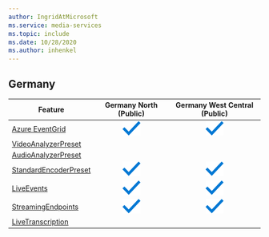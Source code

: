 ```yaml
---
author: IngridAtMicrosoft
ms.service: media-services 
ms.topic: include
ms.date: 10/28/2020
ms.author: inhenkel
---
```


<!--Feature availability in region-->
## Germany

| Feature | Germany North (Public) | Germany West Central (Public) |
| --- | :---: | :---: |
| [Azure EventGrid](../monitoring/reacting-to-media-services-events.md) |![Azure EventGrid Germany North (Public) general availability](../media/azure-clouds-regions/ga.svg) |![Azure EventGrid Germany West Central (Public) general availability](../media/azure-clouds-regions/ga.svg) |
| [VideoAnalyzerPreset](../analyze-video-audio-files-concept.md) | | |
| [AudioAnalyzerPreset](../analyze-video-audio-files-concept.md) | | |
| [StandardEncoderPreset](../encode-concept.md) | ![StandardEncoderPreset Germany North (Public) general availability](../media/azure-clouds-regions/ga.svg) |![StandardEncoderPreset Germany West Central (Public) general availability](../media/azure-clouds-regions/ga.svg) |
| [LiveEvents](../live-streaming-overview.md) | ![LiveEvents Germany North (Public) general availability](../media/azure-clouds-regions/ga.svg) |![LiveEvents Germany West Central (Public) general availability](../media/azure-clouds-regions/ga.svg) |
| [StreamingEndpoints](../streaming-endpoint-concept.md) | ![StreamingEndpoints Germany North (Public) general availability](../media/azure-clouds-regions/ga.svg) |![StreamingEndpoints Germany West Central (Public) general availability](../media/azure-clouds-regions/ga.svg) |
| [LiveTranscription](../live-transcription.md) |  | |
